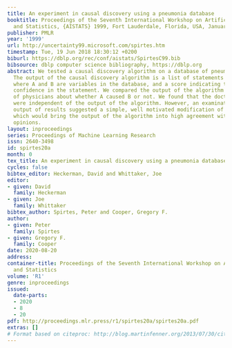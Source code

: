 ```yaml
---
title: An experiment in causal discovery using a pneumonia database
booktitle: Proceedings of the Seventh International Workshop on Artificial Intelligence
  and Statistics, {AISTATS} 1999, Fort Lauderdale, Florida, USA, January 3-6, 1999
publisher: PMLR
year: '1999'
url: http://uncertainty99.microsoft.com/spirtes.htm
timestamp: Tue, 19 Jun 2018 18:30:12 +0200
biburl: https://dblp.org/rec/conf/aistats/SpirtesC99.bib
bibsource: dblp computer science bibliography, https://dblp.org
abstract: We tested a causal discovery algorithm on a database of pneumonia patients.
  The output of the causal discovery algorithm is a list of statements "A causes B",
  where A and B are variables in the database, and a score indicating the degree of
  confidence in the statement. We compared the output of the algorithm with the opinions
  of physicians about whether A caused B or not. We found that the doctors opinions
  were independent of the output of the algorithm. However, an examination of the
  output of results suggested a simple, well motivated modification of the algorithm
  which would bring the output of the algorithm into high agreement with the physicians
  opinions.
layout: inproceedings
series: Proceedings of Machine Learning Research
issn: 2640-3498
id: spirtes20a
month: 0
tex_title: An experiment in causal discovery using a pneumonia database
cycles: false
bibtex_editor: Heckerman, David and Whittaker, Joe
editor:
- given: David
  family: Heckerman
- given: Joe
  family: Whittaker
bibtex_author: Spirtes, Peter and Cooper, Gregory F.
author:
- given: Peter
  family: Spirtes
- given: Gregory F.
  family: Cooper
date: 2020-08-20
address: 
container-title: Proceedings of the Seventh International Workshop on Artificial Intelligence
  and Statistics
volume: 'R1'
genre: inproceedings
issued:
  date-parts:
  - 2020
  - 8
  - 20
pdf: http://proceedings.mlr.press/r1/spirtes20a/spirtes20a.pdf
extras: []
# Format based on citeproc: http://blog.martinfenner.org/2013/07/30/citeproc-yaml-for-bibliographies/
---
```

